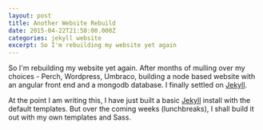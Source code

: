 ```yaml
---
layout: post
title: Another Website Rebuild
date: 2015-04-22T21:50:00.000Z
categories: jekyll website
excerpt: So I'm rebuilding my website yet again
---
```

So I'm rebuilding my website yet again. After months of mulling over my choices - Perch, Wordpress, Umbraco, building a node based website with an angular front end and a mongodb database. I finally settled on [Jekyll](http://www.jekyllrb.com).

At the point I am writing this, I have just built a basic [Jekyll](http://www.jekyllrb.com) install with the default templates. But over the coming weeks (lunchbreaks), I shall build it out with my own templates and Sass.